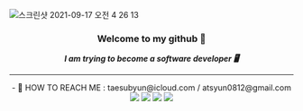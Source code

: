 ![스크린샷 2021-09-17 오전 4 26 13](https://user-images.githubusercontent.com/72742121/133673356-e4b4fbb6-10fc-4ac4-8c8b-fd6ad299f227.png)


<div align="center">


### Welcome to my github 🙌 
***I am trying to become a software developer 🖥***
<hr />
- 📮  HOW TO REACH ME : taesubyun@icloud.com / atsyun0812@gmail.com <br /><a href="http://www.facebook.com/taesubyun0812" target="_blank"><img src="https://img.shields.io/badge/facebook-1877F2?style=flat-square&logo=FACEBOOK&logoColor=white"/></a>
<a href="http://www.linkedin.com/in/taesub-yun-51baa9220" target="_blank"><img src="https://img.shields.io/badge/linkedin-1877F2?style=flat-square&logo=linkedin&logoColor=white"/></a>
<a href="https://github.com/taesubyun/taesubyun" target="_blank"><img src="https://img.shields.io/badge/github-171010?style=flat-square&logo=github&logoColor=white"/></a>
<a href="https://www.instagram.com/tsyun0812/" target="_blank"><img src="https://img.shields.io/badge/instagram-5851DB?style=flat- square&logo=instagram&logoColor=pink"/></a>

</div>

<!-- 


![HTML5](https://img.shields.io/badge/html5-%23E34F26.svg?style=for-the-badge&logo=html5&logoColor=white)
![CSS3](https://img.shields.io/badge/css3-%231572B6.svg?style=for-the-badge&logo=css3&logoColor=white)
![JavaScript](https://img.shields.io/badge/javascript-%23323330.svg?style=for-the-badge&logo=javascript&logoColor=%23F7DF1E)
![React Native](https://img.shields.io/badge/react_native-%2320232a.svg?style=for-the-badge&logo=react&logoColor=%2361DAFB)
![Gmail](https://img.shields.io/badge/Gmail-D14836?style=for-the-badge&logo=gmail&logoColor=white)
![Facebook](https://img.shields.io/badge/Facebook-%231877F2.svg?style=for-the-badge&logo=Facebook&logoColor=white)
![GitHub](https://img.shields.io/badge/github-%23121011.svg?style=for-the-badge&logo=github&logoColor=white)
![Notion](https://img.shields.io/badge/Notion-%23000000.svg?style=for-the-badge&logo=notion&logoColor=white)
![Coursera](https://img.shields.io/badge/Coursera-%230056D2.svg?style=for-the-badge&logo=Coursera&logoColor=white)

 -->

<!-- 뺼 지 말 지 일 단 보 류
[![Ashutosh's github activity graph](https://activity-graph.herokuapp.com/graph?username=TAESUBYUN&bg_color=2e2c2f&color=b2ff9e&line=ffffff&point=d1495b&theme=rogue)](https://github.com/ashutosh00710/github-readme-activity-graph)
 -->



